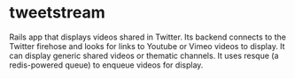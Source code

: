# tweetstream

Rails app that displays videos shared in Twitter. Its backend connects to the
Twitter firehose and looks for links to Youtube or Vimeo videos to display.
It can display generic shared videos or thematic channels. It uses resque
(a redis-powered queue) to enqueue videos for display.

